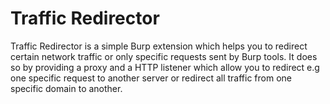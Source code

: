 # Traffic Redirector
Traffic Redirector is a simple Burp extension which helps you to redirect
certain network traffic or only specific requests sent by Burp tools. It does
so by providing a proxy and a HTTP listener which allow you to redirect e.g
one specific request to another server or redirect all traffic from one
specific domain to another.
